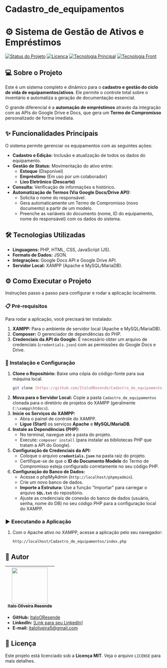 # Cadastro_de_equipamentos
# ⚙️ Sistema de Gestão de Ativos e Empréstimos

[![Status do Projeto](https://img.shields.io/badge/Status-Em%20Desenvolvimento-yellow)]() 
[![Licença](https://img.shields.io/badge/License-MIT-blue.svg)](LICENSE)
[![Tecnologia Principal](https://img.shields.io/badge/Backend-PHP-777BB4)]()
[![Tecnologia Front](https://img.shields.io/badge/Frontend-HTML%2FCSS%2FJS-orange)]()

## 💻 Sobre o Projeto

Este é um sistema completo e dinâmico para o **cadastro e gestão do ciclo de vida de equipamentos/ativos**. Ele permite o controle total sobre o inventário e automatiza a geração de documentação essencial.

O grande diferencial é a **automação de empréstimos** através da integração com as APIs do Google Drive e Docs, que gera um **Termo de Compromisso** personalizado de forma imediata.

## ✨ Funcionalidades Principais

O sistema permite gerenciar os equipamentos com as seguintes ações:

* **Cadastro e Edição:** Inclusão e atualização de todos os dados do equipamento.
* **Gestão de Status:** Movimentação do ativo entre:
    * **Estoque** (Disponível)
    * **Empréstimo** (Em uso por um colaborador)
    * **Lixo Eletrônico (Descarte)**
* **Consulta:** Verificação de informações e histórico.
* **Automatização de Termos (Via Google Docs/Drive API):**
    * Solicita o nome do responsável.
    * Gera automaticamente um Termo de Compromisso (novo documento) a partir de um modelo.
    * Preenche as variáveis do documento (nome, ID do equipamento, nome do responsável) com os dados do sistema.

## 🛠️ Tecnologias Utilizadas

* **Linguagens:** PHP, HTML, CSS, JavaScript (JS).
* **Formato de Dados:** JSON.
* **Integrações:** Google Docs API e Google Drive API.
* **Servidor Local:** XAMPP (Apache e MySQL/MariaDB).

## ⚙️ Como Executar o Projeto

Instruções passo a passo para configurar e rodar a aplicação localmente.

### 📋 Pré-requisitos

Para rodar a aplicação, você precisará ter instalado:

1.  **XAMPP:** Para o ambiente de servidor local (Apache e MySQL/MariaDB).
2.  **Composer:** O gerenciador de dependências do PHP.
3.  **Credenciais da API do Google:** É necessário obter um arquivo de credenciais (`credentials.json`) com as permissões do Google Docs e Drive.

### 🔧 Instalação e Configuração

1.  **Clone o Repositório:** Baixe uma cópia do código-fonte para sua máquina local.
    ```bash
    git clone [https://github.com/ItaloOResende/Cadastro_de_equipamentos.git](https://github.com/ItaloOResende/Cadastro_de_equipamentos.git)
    ```
2.  **Mova para o Servidor Local:** Copie a pasta `Cadastro_de_equipamentos` clonada para o diretório de projetos do XAMPP (geralmente `C:\xampp\htdocs`).
3.  **Inicie os Serviços do XAMPP:**
    * Abra o painel de controle do XAMPP.
    * **Ligue (Start)** os serviços **Apache** e **MySQL/MariaDB**.
4.  **Instale as Dependências (PHP):**
    * No terminal, navegue até a pasta do projeto.
    * Execute: `composer install` (para instalar as bibliotecas PHP que tratam a API do Google).
5.  **Configuração de Credenciais da API:**
    * Coloque o arquivo **`credentials.json`** na pasta raiz do projeto.
    * Certifique-se de que o **ID do Documento Modelo** do Termo de Compromisso esteja configurado corretamente no seu código PHP.
6.  **Configuração do Banco de Dados:**
    * Acesse o phpMyAdmin (`http://localhost/phpmyadmin`).
    * Crie um novo banco de dados.
    * **Importe a Estrutura:** Use a função "Importar" para carregar o arquivo **`SQL.txt`** do repositório.
    * Ajuste as credenciais de conexão do banco de dados (usuário, senha, nome do DB) no seu código PHP para a configuração local do XAMPP.

### ▶️ Executando a Aplicação

1.  Com o Apache ativo no XAMPP, acesse a aplicação pelo seu navegador:
    ```
    http://localhost/Cadastro_de_equipamentos/index.php
    ```

## 👤 Autor

| [<img src="https://avatars.githubusercontent.com/u/SEU_ID_DO_GITHUB?v=4" width=115><br><sub>Italo Oliveira Resende</sub>](https://github.com/ItaloOResende) |
| :---: |

* **GitHub:** [ItaloOResende](https://github.com/ItaloOResende)
* **LinkedIn:** [[Link para seu LinkedIn]](https://www.linkedin.com/in/italooresende/)
* **E-mail:** italoliveira5@gmail.com

## 📄 Licença

Este projeto está licenciado sob a **Licença MIT**. Veja o arquivo `LICENSE` para mais detalhes.
